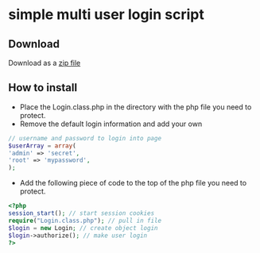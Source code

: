 simple multi user login script
==============================

Download
--------
Download as a [zip file](simple-multiuser-login/zipball/master)

How to install
--------------

* Place the Login.class.php in the directory with the php file you need to protect.
* Remove the default login information and add your own

````php
// username and password to login into page
$userArray = array(
'admin' => 'secret',
'root' => 'mypassword',
);
````

* Add the following piece of code to the top of the php file you need to protect.

````php
<?php
session_start(); // start session cookies
require("Login.class.php"); // pull in file
$login = new Login; // create object login
$login->authorize(); // make user login
?>
````